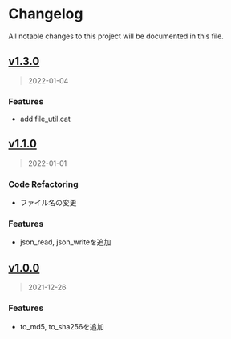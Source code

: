 # Changelog
All notable changes to this project will be documented in this file.

<a name="v1.3.0"></a>
## [v1.3.0](/compare/v1.1.0...v1.3.0)

> 2022-01-04

### Features

* add file_util.cat

<a name="v1.1.0"></a>
## [v1.1.0](/compare/v1.0.0...v1.1.0)

> 2022-01-01

### Code Refactoring

* ファイル名の変更

### Features

* json_read, json_writeを追加

<a name="v1.0.0"></a>
## [v1.0.0](/compare/v0.2.0...v1.0.0)

> 2021-12-26

### Features

* to_md5, to_sha256を追加
